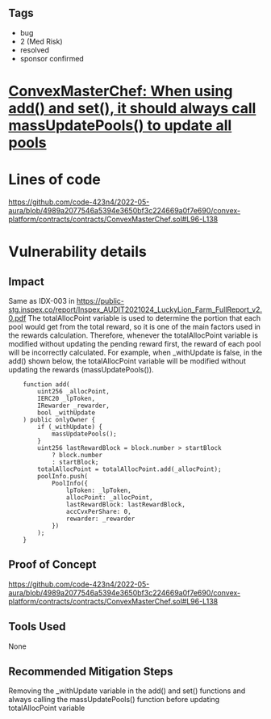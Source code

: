 ## Tags

- bug
- 2 (Med Risk)
- resolved
- sponsor confirmed

# [ ConvexMasterChef: When using add() and set(), it should always call massUpdatePools() to update all pools](https://github.com/code-423n4/2022-05-aura-findings/issues/147) 

# Lines of code

https://github.com/code-423n4/2022-05-aura/blob/4989a2077546a5394e3650bf3c224669a0f7e690/convex-platform/contracts/contracts/ConvexMasterChef.sol#L96-L138


# Vulnerability details

## Impact
Same as IDX-003 in https://public-stg.inspex.co/report/Inspex_AUDIT2021024_LuckyLion_Farm_FullReport_v2.0.pdf
The totalAllocPoint variable is used to determine the portion that each pool would get from the total reward, so it is one of the main factors used in the rewards calculation. Therefore, whenever the totalAllocPoint variable is modified without updating the pending reward first, the reward of each pool will be incorrectly calculated.
For example, when  _withUpdate is false, in the add() shown below, the totalAllocPoint variable will be modified without updating the rewards (massUpdatePools()).
```
    function add(
        uint256 _allocPoint,
        IERC20 _lpToken,
        IRewarder _rewarder,
        bool _withUpdate
    ) public onlyOwner {
        if (_withUpdate) {
            massUpdatePools();
        }
        uint256 lastRewardBlock = block.number > startBlock
            ? block.number
            : startBlock;
        totalAllocPoint = totalAllocPoint.add(_allocPoint);
        poolInfo.push(
            PoolInfo({
                lpToken: _lpToken,
                allocPoint: _allocPoint,
                lastRewardBlock: lastRewardBlock,
                accCvxPerShare: 0,
                rewarder: _rewarder
            })
        );
    }
```
## Proof of Concept
https://github.com/code-423n4/2022-05-aura/blob/4989a2077546a5394e3650bf3c224669a0f7e690/convex-platform/contracts/contracts/ConvexMasterChef.sol#L96-L138
## Tools Used
None
## Recommended Mitigation Steps
Removing the _withUpdate variable in the add() and set() functions and always calling the massUpdatePools() function before updating totalAllocPoint variable

